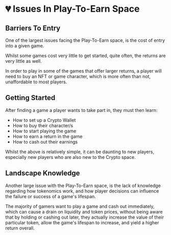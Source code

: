 # 💔 Issues In Play-To-Earn Space

## Barriers To Entry

One of the largest issues facing the Play-To-Earn space, is the cost of entry into a given game.

Whilst some games cost very little to get started, quite often, the returns are very little as well.

In order to play in some of the games that offer larger returns, a player will need to buy an NFT or game character, which is more often than not, unaffordable to most players.

## Getting Started

After finding a game a player wants to take part in, they must then learn:

* How to set up a Crypto Wallet
* How to buy their character/s
* How to start playing the game
* How to earn a return in the game
* How to cash out their earnings

Whilst the above is relatively simple, it can be daunting to new players, especially new players who are also new to the Crypto space.

## Landscape Knowledge

Another large issue with the Play-To-Earn space, is the lack of knowledge regarding how tokenomics work, and how player decisions can influence the failure or success of a game's lifespan.

The majority of gamers want to play a game and cash out immediately, which can cause a drain on liquidity and token prices, without being aware that by holding or cashing out later, they actually increase the value of their particular token, allow the game's lifespan to increase, and yield a higher return overall.
